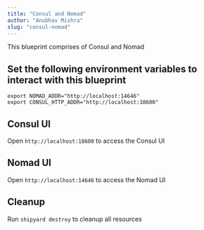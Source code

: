 ```yaml
---
title: "Consul and Nomad"
author: "Anubhav Mishra"
slug: "consul-nomad"
---
```


This blueprint comprises of Consul and Nomad

## Set the following environment variables to interact with this blueprint 

```
export NOMAD_ADDR="http://localhost:14646"
export CONSUL_HTTP_ADDR="http://localhost:18600"
 ``` 

## Consul UI
   Open `http://localhost:18600` to access the Consul UI
 
## Nomad UI
   Open `http://localhost:14646` to access the Nomad UI

## Cleanup
   Run `shipyard destroy` to cleanup all resources
